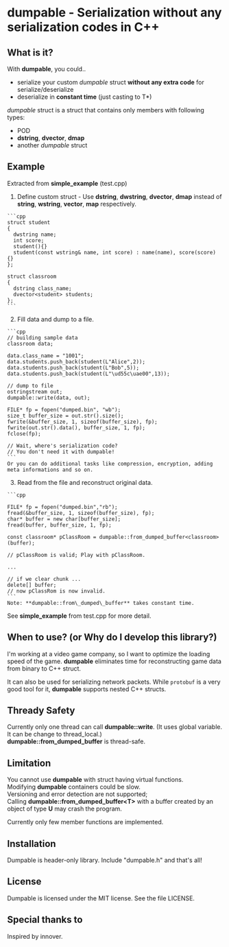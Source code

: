 dumpable - Serialization without any serialization codes in C++
========

What is it?
-----------

With **dumpable**, you could..

  * serialize your custom *dumpable* struct **without any extra code** for serialize/deserialize
  * deserialize in **constant time** (just casting to T*)

*dumpable* struct is a struct that contains only members with following types: 
  * POD
  * **dstring**, **dvector**, **dmap**
  * another *dumpable* struct

Example
-------

Extracted from **simple\_example** (test.cpp)

  1. Define custom struct
    - Use **dstring**, **dwstring**, **dvector**, **dmap** instead of **string**, **wstring**, **vector**, **map** respectively.
    
    ```cpp
    struct student
    {
      dwstring name;
      int score;
      student(){}
      student(const wstring& name, int score) : name(name), score(score) {}
    };

    struct classroom
    {
      dstring class_name;
      dvector<student> students;
    };
    ```
  2. Fill data and dump to a file.

    ```cpp
    // building sample data
    classroom data;
    
    data.class_name = "1001";
    data.students.push_back(student(L"Alice",2));
    data.students.push_back(student(L"Bob",5));
    data.students.push_back(student(L"\ud55c\uae00",13));
    
    // dump to file
    ostringstream out;
    dumpable::write(data, out);
    
    FILE* fp = fopen("dumped.bin", "wb");
    size_t buffer_size = out.str().size();
    fwrite(&buffer_size, 1, sizeof(buffer_size), fp);
    fwrite(out.str().data(), buffer_size, 1, fp);
    fclose(fp);

    // Wait, where's serialization code?
    // You don't need it with dumpable!
    ```
    Or you can do additional tasks like compression, encryption, adding meta informations and so on.

  3. Read from the file and reconstruct original data.
  
    ```cpp

    FILE* fp = fopen("dumped.bin","rb");
    fread(&buffer_size, 1, sizeof(buffer_size), fp);
    char* buffer = new char[buffer_size];
    fread(buffer, buffer_size, 1, fp);

    const classroom* pClassRoom = dumpable::from_dumped_buffer<classroom>(buffer);

    // pClassRoom is valid; Play with pClassRoom.
    
    ...
      
    // if we clear chunk ...
    delete[] buffer;
    // now pClassRom is now invalid.
    ```
    Note: **dumpable::from\_dumped\_buffer** takes constant time.
      
See **simple\_example** from test.cpp for more detail.

When to use? (or Why do I develop this library?)
------------------------------------------------

I'm working at a video game company, so I want to optimize the loading speed of the game. **dumpable** eliminates time for reconstructing game data from binary to C++ struct.

It can also be used for serializing network packets. While `protobuf` is a very good tool for it, **dumpable** supports nested C++ structs.

Thready Safety
--------------

Currently only one thread can call **dumpable::write**. (It uses global variable. It can be change to thread_local.)  
**dumpable::from\_dumped\_buffer** is thread-safe.

Limitation
----------

You cannot use **dumpable** with struct having virtual functions.  
Modifying **dumpable** containers could be slow.  
Versioning and error detection are not supported;  
Calling **dumpable::from_dumped_buffer\<T\>** with a buffer created by an object of type **U** may crash the program.  

Currently only few member functions are implemented. 

<!--**dmap::insert** is O(N) time operation.-->

Installation
------------

Dumpable is header-only library. Include "dumpable.h" and that's all!

License
-------

Dumpable is licensed under the MIT license.
See the file LICENSE.

Special thanks to
-----------------

Inspired by innover.

